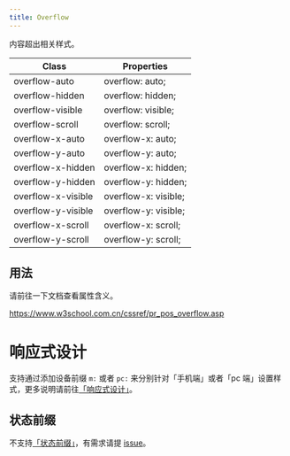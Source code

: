 ```yaml
---
title: Overflow
---
```


内容超出相关样式。

| Class              | Properties           |
| ------------------ | -------------------- |
| overflow-auto      | overflow: auto;      |
| overflow-hidden    | overflow: hidden;    |
| overflow-visible   | overflow: visible;   |
| overflow-scroll    | overflow: scroll;    |
| overflow-x-auto    | overflow-x: auto;    |
| overflow-y-auto    | overflow-y: auto;    |
| overflow-x-hidden  | overflow-x: hidden;  |
| overflow-y-hidden  | overflow-y: hidden;  |
| overflow-x-visible | overflow-x: visible; |
| overflow-y-visible | overflow-y: visible; |
| overflow-x-scroll  | overflow-x: scroll;  |
| overflow-y-scroll  | overflow-y: scroll;  |

## 用法

请前往一下文档查看属性含义。

https://www.w3school.com.cn/cssref/pr_pos_overflow.asp

# 响应式设计

支持通过添加设备前缀 `m:` 或者 `pc:` 来分别针对「手机端」或者「pc 端」设置样式，更多说明请前往[「响应式设计」](../../../docs/style/responsive-design.md)。

## 状态前缀

不支持[「状态前缀」](../../../docs/style/state.md)，有需求请提 [issue](https://github.com/baidu/mdes/issues)。
